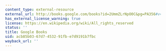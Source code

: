 ```yaml
---
content_type: external-resource
external_url: http://books.google.com/books?id=2UmmZLrNpO0C&pg=PA356#v=onepage
has_external_license_warning: true
license: https://en.wikipedia.org/wiki/All_rights_reserved
status: ''
title: Google Books
uid: acb85b03-67d7-4532-91fb-e7d9191b7fbc
wayback_url: ''
---
```

